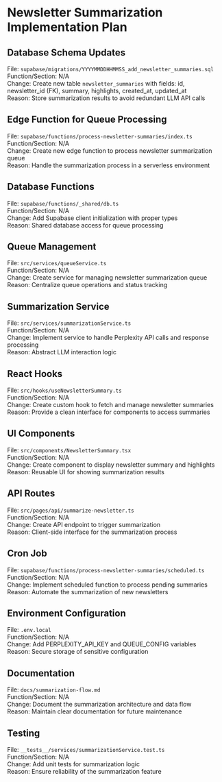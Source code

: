 # Newsletter Summarization Implementation Plan

## Database Schema Updates
File: `supabase/migrations/YYYYMMDDHHMMSS_add_newsletter_summaries.sql`  
Function/Section: N/A  
Change: Create new table `newsletter_summaries` with fields: id, newsletter_id (FK), summary, highlights, created_at, updated_at  
Reason: Store summarization results to avoid redundant LLM API calls

## Edge Function for Queue Processing
File: `supabase/functions/process-newsletter-summaries/index.ts`  
Function/Section: N/A  
Change: Create new edge function to process newsletter summarization queue  
Reason: Handle the summarization process in a serverless environment

## Database Functions
File: `supabase/functions/_shared/db.ts`  
Function/Section: N/A  
Change: Add Supabase client initialization with proper types  
Reason: Shared database access for queue processing

## Queue Management
File: `src/services/queueService.ts`  
Function/Section: N/A  
Change: Create service for managing newsletter summarization queue  
Reason: Centralize queue operations and status tracking

## Summarization Service
File: `src/services/summarizationService.ts`  
Function/Section: N/A  
Change: Implement service to handle Perplexity API calls and response processing  
Reason: Abstract LLM interaction logic

## React Hooks
File: `src/hooks/useNewsletterSummary.ts`  
Function/Section: N/A  
Change: Create custom hook to fetch and manage newsletter summaries  
Reason: Provide a clean interface for components to access summaries

## UI Components
File: `src/components/NewsletterSummary.tsx`  
Function/Section: N/A  
Change: Create component to display newsletter summary and highlights  
Reason: Reusable UI for showing summarization results

## API Routes
File: `src/pages/api/summarize-newsletter.ts`  
Function/Section: N/A  
Change: Create API endpoint to trigger summarization  
Reason: Client-side interface for the summarization process

## Cron Job
File: `supabase/functions/process-newsletter-summaries/scheduled.ts`  
Function/Section: N/A  
Change: Implement scheduled function to process pending summaries  
Reason: Automate the summarization of new newsletters

## Environment Configuration
File: `.env.local`  
Function/Section: N/A  
Change: Add PERPLEXITY_API_KEY and QUEUE_CONFIG variables  
Reason: Secure storage of sensitive configuration

## Documentation
File: `docs/summarization-flow.md`  
Function/Section: N/A  
Change: Document the summarization architecture and data flow  
Reason: Maintain clear documentation for future maintenance

## Testing
File: `__tests__/services/summarizationService.test.ts`  
Function/Section: N/A  
Change: Add unit tests for summarization logic  
Reason: Ensure reliability of the summarization feature
